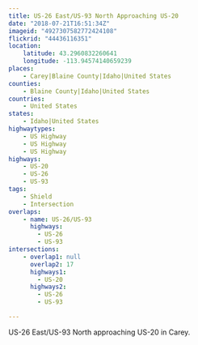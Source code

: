 ```yaml
---
title: US-26 East/US-93 North Approaching US-20
date: "2018-07-21T16:51:34Z"
imageid: "4927307582772424108"
flickrid: "44436116351"
location:
    latitude: 43.2960832260641
    longitude: -113.94574140659239
places:
    - Carey|Blaine County|Idaho|United States
counties:
    - Blaine County|Idaho|United States
countries:
    - United States
states:
    - Idaho|United States
highwaytypes:
    - US Highway
    - US Highway
    - US Highway
highways:
    - US-20
    - US-26
    - US-93
tags:
    - Shield
    - Intersection
overlaps:
    - name: US-26/US-93
      highways:
        - US-26
        - US-93
intersections:
    - overlap1: null
      overlap2: 17
      highways1:
        - US-20
      highways2:
        - US-26
        - US-93

---
```

US-26 East/US-93 North approaching US-20 in Carey.